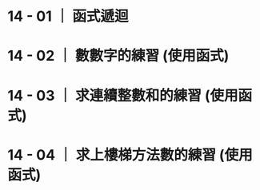 # 14 - 01 ｜ 函式遞迴

# 14 - 02 ｜ 數數字的練習 (使用函式)

# 14 - 03 ｜ 求連續整數和的練習 (使用函式)

# 14 - 04 ｜ 求上樓梯方法數的練習 (使用函式)
